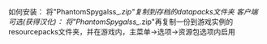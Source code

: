 如何安装：
将"PhantomSpygalss_*.zip"复制到存档的datapacks文件夹
客户端可选(获得汉化)：
将"PhantomSpygalss_*.zip"再复制一份到游戏实例的resourcepacks文件夹，并在游戏内，主菜单->选项->资源包选项内启用
